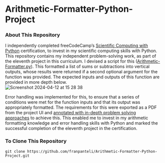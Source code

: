 # Arithmetic-Formatter-Python-Project
### About This Repository
I independently completed freeCodeCamp’s [Scientific Computing with Python](https://www.freecodecamp.org/learn/scientific-computing-with-python/) certification, to invest in my scientific computing skills with Python. This repository contains my independent problem-solving work, as part of the eleventh project in this curriculum. I devised a script for this ([Arithmetic-Formatter.py](https://github.com/franpanteli/Arithmetic-Formatter-Python-Project/blob/main/Arithmetic-Formatter.py)). This formatted a list of sums or subtractions into vertical outputs, whose results were returned if a second optional argument for the function was provided. The expected inputs and outputs of this function are provided in more depth below.  
![Screenshot 2024-04-12 at 15 28 38](https://github.com/franpanteli/Arithmetic-Formatter-Python-Project/assets/131474705/4d29f44f-cf57-482e-9f91-ce7c2c7ddd9c)

Error handling was implemented for this, to ensure that a series of conditions were met for the function inputs and that its output was appropriately formatted. The requirements for this were exported as a PDF from the project UI and [annotated with in-depth problem solving approaches](https://github.com/franpanteli/Arithmetic-Formatter-Python-Project/blob/main/Task%20Challenge%20Notes.pdf) to achieve this. This enabled me to invest in my arithmetic formatting knowledge and error handling skills with Python and marked the successful completion of the eleventh project in the certification.

### To Clone This Repository
```
git clone https://github.com/franpanteli/Arithmetic-Formatter-Python-Project.git 
```
